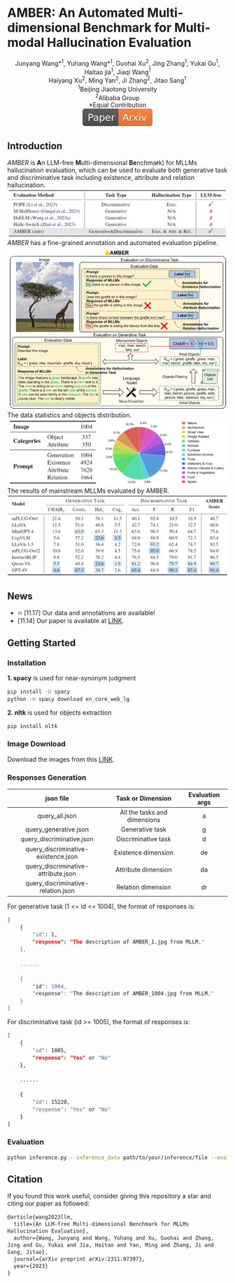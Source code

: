 # AMBER: An Automated Multi-dimensional Benchmark for Multi-modal  Hallucination Evaluation
<div align="center">
Junyang Wang*<sup>1</sup>, Yuhang Wang*<sup>1</sup>, Guohai Xu<sup>2</sup>, Jing Zhang<sup>1</sup>, Yukai Gu<sup>1</sup>, Haitao jia<sup>1</sup>, Jiaqi Wang<sup>1</sup>
</div>
<div align="center">
Haiyang Xu<sup>2</sup>, Ming Yan<sup>2</sup>, Ji Zhang<sup>2</sup>, Jitao Sang<sup>1</sup>
</div>
<div align="center">
<sup>1</sup>Beijing Jiaotong University
</div>
<div align="center">
<sup>2</sup>Alibaba Group
</div>
<div align="center">
*Equal Contribution
</div>
<div align="center">
    <a href="https://arxiv.org/abs/2311.07397"><img src="README_File/Paper-Arxiv-orange.svg" ></a>
</div>

## Introduction
*AMBER* is **A**n LLM-free **M**ulti-dimensional **Be**nchma**r**k) for MLLMs hallucination evaluation, which can be used to evaluate both generative task and discriminative task including existence, attribute and relation hallucination.
![](README_File/comparison.jpg?v=1&type=image)
*AMBER* has a fine-grained annotation and automated evaluation pipeline.
![](README_File/intro.jpg?v=1&type=image)
The data statistics and objects distribution.
![](README_File/statistics.jpg?v=1&type=image)
The results of mainstream MLLMs evaluated by AMBER.
![](README_File/result.jpg?v=1&type=image)

## News
* 🔥 [11.17] Our data and annotations are available!
* [11.14] Our paper is available at [LINK](https://arxiv.org/abs/2311.07397).

## Getting Started

### Installation

**1. spacy** is used for near-synonym judgment
```bash
pip install -U spacy
python -m spacy download en_core_web_lg
```
**2. nltk** is used for objects extraction
```bash
pip install nltk
```

### Image Download

Download the images from this [LINK](https://drive.google.com/file/d/1MaCHgtupcZUjf007anNl4_MV0o4DjXvl/view?usp=sharing).

### Responses Generation
|  json file   | Task or Dimension   | Evaluation args | 
|:-------:|:-------:|:-------:|
|query_all.json| All the tasks and dimensions | a |
|query_generative.json| Generative task | g |
|query_discriminative.json| Discriminative task | d |
|query_discriminative-existence.json| Existence dimension | de |
|query_discriminative-attribute.json| Attribute dimension | da |
|query_discriminative-relation.json| Relation dimension | dr |

For generative task (1 <= id <= 1004), the format of responses is:
```bash
[
	{
		"id": 1,
		"response": "The description of AMBER_1.jpg from MLLM."
	},
	
	......
	
	{
		"id": 1004,
		"response": "The description of AMBER_1004.jpg from MLLM."
	}
]
```

For discriminative task (id >= 1005), the format of responses is:
```bash
[
	{
		"id": 1005,
		"response": "Yes" or "No"
	},
	
	......
	
	{
		"id": 15220,
		"response": "Yes" or "No"
	}
]
```

### Evaluation
```bash
python inference.py --inference_data path/to/your/inference/file --evaluation_type {Evaluation args}
```

## Citation
If you found this work useful, consider giving this repository a star and citing our paper as followed:
```
@article{wang2023llm,
  title={An LLM-free Multi-dimensional Benchmark for MLLMs Hallucination Evaluation},
  author={Wang, Junyang and Wang, Yuhang and Xu, Guohai and Zhang, Jing and Gu, Yukai and Jia, Haitao and Yan, Ming and Zhang, Ji and Sang, Jitao},
  journal={arXiv preprint arXiv:2311.07397},
  year={2023}
}
```
